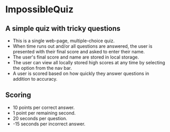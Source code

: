# ImpossibleQuiz
## A simple quiz with tricky questions
* This is a single web-page, multiple-choice quiz.
* When time runs out and/or all questions are answered, the user is presented with their final score and asked to enter their name.
* The user's final score and name are stored in local storage.
* The user can view all locally stored high scores at any time by selecting the option from the nav bar.
* A user is scored based on how quickly they answer questions in addition to accuracy.
## Scoring
* 10 points per correct answer.
* 1 point per remaining second.
* 20 seconds per question.
* -15 seconds per incorrect answer.